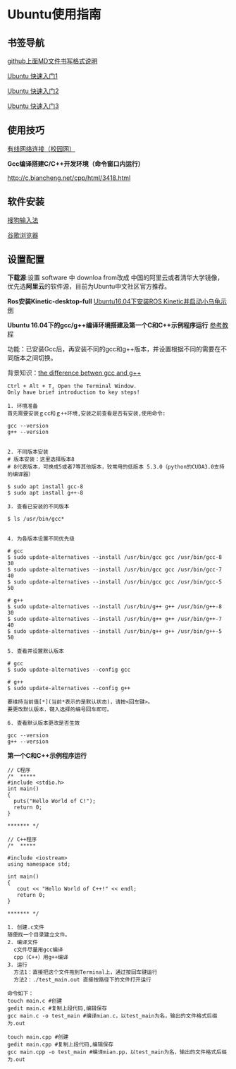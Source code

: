   Ubuntu使用指南
  =============
  
  ## 书签导航
  
  
  [github上面MD文件书写格式说明](https://blog.csdn.net/buzaiQQ/article/details/78182639)
  
  [Ubuntu 快速入门1](https://www.jianshu.com/p/a18e55110cc4)
  
  [Ubuntu 快速入门2](https://blog.csdn.net/Jessica__Land/article/details/80654199)
  
  [Ubuntu 快速入门3](https://blog.csdn.net/chaoshengze/article/details/78012827)

## 使用技巧

  [有线网络连接（校园网）](https://blog.csdn.net/Caoyang_He/article/details/82262199)
  
  **Gcc编译搭建C/C++开发环境（命令窗口内运行）**
  
  http://c.biancheng.net/cpp/html/3418.html
  
  
## 软件安装

  [搜狗输入法](https://www.cnblogs.com/darklights/p/7722861.html)
  
  [谷歌浏览器](https://baijiahao.baidu.com/s?id=1622595992346821550&wfr=spider&for=pc&isFailFlag=1&tdsource)
  
## 设置配置

 **下载源**:设置 software 中 downloa from改成 中国的阿里云或者清华大学镜像，优先选**阿里云**的软件源，目前为Ubuntu中文社区官方推荐。

**Ros安装Kinetic-desktop-full**
[Ubuntu16.04下安装ROS Kinetic并启动小乌龟示例](https://blog.csdn.net/qq_17232031/article/details/79519308)

**Ubuntu 16.04下的gcc/g++编译环境搭建及第一个C和C++示例程序运行**
[参考教程](https://www.linuxidc.com/Linux/2019-04/158258.htm)

功能：已安装Gcc后，再安装不同的gcc和g++版本，并设置根据不同的需要在不同版本之间切换。

背景知识：[the difference betwen gcc and g++ ](https://www.zhihu.com/question/20940822)

````
Ctrl + Alt + T, Open the Terminal Window.
Only have brief introduction to key steps! 

1. 环境准备
首先需要安装ｇcc和ｇ++环境,安装之前查看是否有安装,使用命令:

gcc --version
g++ --version


2. 不同版本安装
# 版本安装：这里选择版本8
# 8代表版本，可换成5或者7等其他版本，较常用的低版本 5.3.0（python的CUDA3.0支持的编译器）

$ sudo apt install gcc-8
$ sudo apt install g++-8

3. 查看已安装的不同版本

$ ls /usr/bin/gcc*


4. 为各版本设置不同优先级

# gcc
$ sudo update-alternatives --install /usr/bin/gcc gcc /usr/bin/gcc-8 30
$ sudo update-alternatives --install /usr/bin/gcc gcc /usr/bin/gcc-7 40
$ sudo update-alternatives --install /usr/bin/gcc gcc /usr/bin/gcc-5 50

# g++
$ sudo update-alternatives --install /usr/bin/g++ g++ /usr/bin/g++-8 30
$ sudo update-alternatives --install /usr/bin/g++ g++ /usr/bin/g++-7 40
$ sudo update-alternatives --install /usr/bin/g++ g++ /usr/bin/g++-5 50

5. 查看并设置默认版本

# gcc
$ sudo update-alternatives --config gcc

# g++
$ sudo update-alternatives --config g++

要维持当前值[*](当前*表示的是默认状态)，请按<回车键>。
要更改默认版本，键入选择的编号回车即可。

6. 查看默认版本更改是否生效

gcc --version
g++ --version

````

**第一个C和C++示例程序运行**

````
// C程序
/*  *****
#include <stdio.h>
int main()
{
  puts("Hello World of C!");
  return 0;
}

******* */

// C++程序
/*  *****

#include <iostream>
using namespace std;

int main()
{
   cout << "Hello World of C++!" << endl;
   return 0;
}

******* */

1. 创建.c文件
随便找一个目录建立文件。
2. 编译文件
  c文件尽量用gcc编译
  cpp（C++）用g++编译
3. 运行
  方法1：直接把这个文件拖到Terminal上，通过按回车键运行
  方法2：./test_main.out 直接按路径下的文件打开运行

命令如下：
touch main.c #创建
gedit main.c #复制上段代码,编辑保存
gcc main.c -o test_main #编译mian.c，以test_main为名，输出的文件格式后缀为.out

touch main.cpp #创建
gedit main.cpp #复制上段代码,编辑保存
gcc main.cpp -o test_main #编译mian.pp，以test_main为名，输出的文件格式后缀为.out

````
